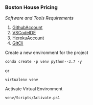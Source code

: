 ### Boston House Pricing

*Software and Tools Requirements*

1. [GithubAccount](https://github.com)
2. [VSCodeIDE](https://code.visualstudio.com)
3. [HerokuAccount](https://heroku.com)
4. [GitCli](https://git-scm.com/book/en/v2/Getting-Started-The-Command-Line)

Create a new environment for the project

```
conda create -p venv python--3.7 -y
```

or 

```
virtualenv venv
```

Activate Virtual Environment

```
venv/Scripts/Activate.ps1
```